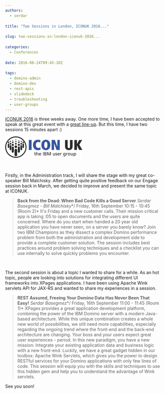 ```yaml
---
authors:
  - serdar

title: "Two Sessions in London, ICONUK 2016..."

slug: two-sessions-in-london-iconuk-2016...

categories:
  - Conferences

date: 2016-08-24T09:45:10Z

tags:
  - domino-admin
  - domino-dev
  - rest-apis
  - slidedeck
  - troubleshooting
  - user-groups
---
```


[ICONUK 2016](http://iconuk.org/) is three weeks away. One more time, I have been accepted to speak at this great event with a [great line-up](http://iconuk.org/iconuk.nsf/speakers.html). But this time, I have two sessions 15 minutes apart :)
<!-- more -->
![Image:Two Sessions in London, ICONUK 2016...](../../images/imported/two-sessions-in-london-iconuk-2016-M2.png)

<br />

Firstly, in the Administration track, I will share the stage with my great co-speaker Bill Malchisky. After getting quite positive feedback on our Engage session back in March, we decided to improve and present the same topic at ICONUK.

> **Back from the Dead: When Bad Code Kills a Good Server**
> *Serdar Basegmez - Bill Malchisky**/ Friday, 16th September 10:15 - 10:45 (Room 2)*
> It's Friday and a new customer calls. Their mission critical app is taking :05 to open documents and the users are quite concerned. Where do you start when handed a 20 year old application you have never seen, on a server you barely know? Join two IBM Champions as they dissect a complex Domino performance problem from both the administration and development side to provide a complete customer solution. The session includes best practices around problem solving techniques and a checklist you can use internally to solve quickly problems you encounter.

<br />

The second session is about a topic I wanted to share for a while. As an hot topic, people are looking into solutions for integrating different UI frameworks into XPages applications. I have been using Apache Wink servlets API for JAX-RS and wanted to share my experiences in a session.

> **REST Assured, Freeing Your Domino Data Has Never Been That Easy!**
> *Serdar Basegmez**/ Friday, 16th September 11:00 - 11:45 (Room 1)*
> XPages provides a great application development platform, combining the power of the IBM Domino server with a modern Java-based architecture. While this unique combination creates a whole new world of possibilities, we still need more capabilities, especially regarding the ongoing trend where the front-end and the back-end architecture are changing. Your boss and your users expect great user experiences - period. In this new paradigm, you have a new mission: Integrate your existing application data and business logic with a new front-end. Luckily, we have a great gadget hidden in our toolbox: Apache Wink Servlets, which gives you the power to design RESTful services for your Domino applications with only few lines of code. This session will equip you with the skills and techniques to use this hidden gem and help you to understand the advantage of Wink servlets.


See you soon!
